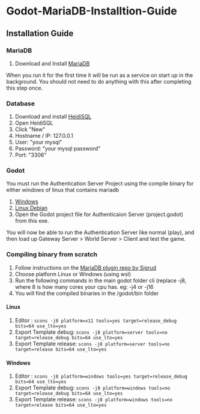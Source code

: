 # Godot-MariaDB-Installtion-Guide

## Installation Guide

### MariaDB

1. Download and Install [MariaDB](https://mariadb.org/download/?rel=10.6.4&prod=mariadb&os=windows&cpu=x86_64&pkg=msi&mirror=digital-pacific)

When you run it for the first time it will be run as a service on start up in the background. You should not need to do anything with this after completing this step once.

### Database


1. Download and install [HeidiSQL](https://www.heidisql.com/download.php "HeidiSQL")
2. Open HeidiSQL
3. Click "New"
5. Hostname / IP: 127.0.0.1
6. User: "your mysql"
7. Password: "your mysql password"
8. Port: "3306"

### Godot

You must run the Authentication Server Project using the compile binary for either windows of linux that contains mariadb

1. [Windows](https://drive.google.com/file/d/1mH3pn8u6pKX-WAhWdOSdqnqXhXDILuGj/view?usp=sharing)
2. [Linux Debian](https://drive.google.com/file/d/12_q6vZ-_GF9WUuYmMDx0bFVG4sxBeK4T/view?usp=sharing)
3. Open the Godot project file for Authenticaion Server (project.godot) from this exe.

You will now be able to run the Authentication Server like normal (play), and then load up Gateway Server > World Server > Client and test the game.


### Compiling binary from scratch

1. Follow instructions on the [MariaDB plugin repo  by Sigrud](https://github.com/sigrudds1/godot-mariadb)
2. Choose platform Linux or Windows (using wsl)
3. Run the following commands in the main godot folder cli (replace -j8, where 8 is how many cores your cpu has. eg: -j4 or -j16
4. You will find the compiled binaries in the /godot/bin folder 

#### Linux

1. Editor : `scons -j8 platform=x11 tools=yes target=release_debug bits=64 use_lto=yes`
2. Export Template debug: `scons -j8 platform=server tools=no target=release_debug bits=64 use_lto=yes`
3. Export Template release: `scons -j8 platform=server tools=no target=release bits=64 use_lto=yes`

#### Windows

1. Editor : `scons -j8 platform=windows tools=yes target=release_debug bits=64 use_lto=yes`
2. Export Template debug: `scons -j8 platform=windows tools=no target=release_debug bits=64 use_lto=yes`
3. Export Template release: `scons -j8 platform=windows tools=no target=release bits=64 use_lto=yes`
